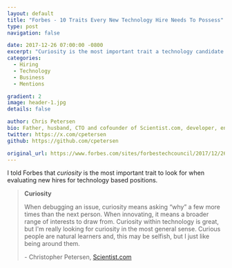 ```yaml
---
layout: default
title: "Forbes - 10 Traits Every New Technology Hire Needs To Possess"
type: post
navigation: false

date: 2017-12-26 07:00:00 -0800
excerpt: "Curiosity is the most important trait a technology candidate can possess."
categories:
  - Hiring
  - Technology
  - Business
  - Mentions

gradient: 2
image: header-1.jpg
details: false

author: Chris Petersen
bio: Father, husband, CTO and cofounder of Scientist.com, developer, entrepreneur and technologist.
twitter: https://x.com/cpetersen
github: https://github.com/cpetersen

original_url: https://www.forbes.com/sites/forbestechcouncil/2017/12/26/10-traits-every-new-technology-hire-needs-to-possess/
---
```



I told Forbes that *curiosity* is the most important trait to look for when evaluating new hires for technology based positions.

 >
 >
 > **Curiosity**
 >
 > When debugging an issue, curiosity means asking “why” a few more times than the next person. When innovating, it means a broader range of interests to draw from. Curiosity within technology is great, but I'm really looking for curiosity in the most general sense. Curious people are natural learners and, this may be selfish, but I just like being around them.
 >
 > \- Christopher Petersen, [Scientist.com](https://www.scientist.com)
 >
 >
